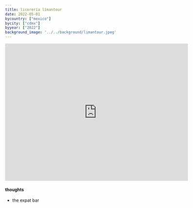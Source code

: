 ```yaml
---
title: licorería limantour
date: 2022-05-01
bycountry: ["mexico"]
bycity: ["cdmx"]
byyear: ["2022"]
background_image: '../../background/limantour.jpeg'
---
```


<iframe src="https://www.google.com/maps/embed?pb=!1m18!1m12!1m3!1d3762.868221047952!2d-99.16193082400048!3d19.41809894114239!2m3!1f0!2f0!3f0!3m2!1i1024!2i768!4f13.1!3m3!1m2!1s0x85d1ff3af7ec4d5f%3A0x216e61ef1523d71d!2sLicorer%C3%ADa%20Limantour!5e0!3m2!1sen!2sus!4v1701980045399!5m2!1sen!2sus" width="600" height="450" style="border:0;" allowfullscreen="" loading="lazy" referrerpolicy="no-referrer-when-downgrade"></iframe>

#### thoughts
* the expat bar